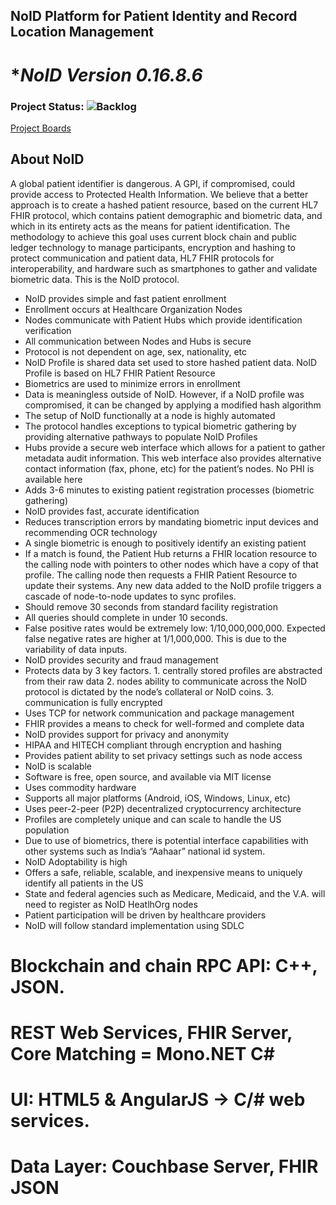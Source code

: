 ## NoID Platform for Patient Identity and Record Location Management

# **NoID Version 0.16.8.6*
### Project Status: ![Backlog](https://badge.waffle.io/harmoniq/noid.png?label=Ready&title=Backlog)

[Project Boards](https://waffle.io/HarmonIQ/noid "Waffle.io Project Management Board")

## About NoID
A global patient identifier is dangerous. A GPI, if compromised, could provide access to Protected Health Information. We believe that a better approach is to create a hashed patient resource, based on the current HL7 FHIR protocol, which contains patient demographic and biometric data, and which in its entirety acts as the means for patient identification. The methodology to achieve this goal uses current block chain and public ledger technology to manage participants, encryption and hashing to protect communication and patient data, HL7 FHIR protocols for interoperability, and hardware such as smartphones to gather and validate biometric data. This is the NoID protocol.
* NoID provides simple and fast patient enrollment
* Enrollment occurs at Healthcare Organization Nodes 
* Nodes communicate with Patient Hubs which provide identification verification
* All communication between Nodes and Hubs is secure 
* Protocol is not dependent on age, sex, nationality, etc
* NoID Profile is shared data set used to store hashed patient data. NoID Profile is based on HL7 FHIR Patient Resource
* Biometrics are used to minimize errors in enrollment
* Data is meaningless outside of NoID. However, if a NoID profile was compromised, it can be changed by applying a modified hash algorithm
* The setup of NoID functionally at a node is highly automated 
* The protocol handles exceptions to typical biometric gathering by providing alternative pathways to populate NoID Profiles 
* Hubs provide a secure web interface which allows for a patient to gather metadata audit information. This web interface also provides alternative contact information (fax, phone, etc) for the patient’s nodes. No PHI is available here
* Adds 3-6 minutes to existing patient registration processes (biometric gathering)
* NoID provides fast, accurate identification
* Reduces transcription errors by mandating biometric input devices and recommending OCR technology 
* A single biometric is enough to positively identify an existing patient
* If a match is found, the Patient Hub returns a FHIR location resource to the calling node with pointers to other nodes which have a copy of that profile. The calling node then requests a FHIR Patient Resource to update their systems. Any new data added to the NoID profile triggers a cascade of node-to-node updates to sync profiles.
* Should remove 30 seconds from standard facility registration 
* All queries should complete in under 10 seconds.
* False positive rates would be extremely low: 1/10,000,000,000. Expected false negative rates are higher at 1/1,000,000. This is due to the variability of data inputs.
* NoID provides security and fraud management
* Protects data by 3 key factors. 1. centrally stored profiles are abstracted from their raw data 2. nodes ability to communicate across the NoID protocol is dictated by the node’s collateral or NoID coins. 3. communication is fully encrypted
* Uses TCP for network communication and package management
* FHIR provides a means to check for well-formed and complete data
* NoID provides support for privacy and anonymity
* HIPAA and HITECH compliant through encryption and hashing
* Provides patient ability to set privacy settings such as node access
* NoID is scalable 
* Software is free, open source, and available via MIT license
* Uses commodity hardware
* Supports all major platforms (Android, iOS, Windows, Linux, etc)
* Uses peer-2-peer (P2P) decentralized cryptocurrency architecture 
* Profiles are completely unique and can scale to handle the US population
* Due to use of biometrics, there is potential interface capabilities with other systems such as India’s “Aahaar” national id system.
* NoID Adoptability is high
* Offers a safe, reliable, scalable, and inexpensive means to uniquely identify all patients in the US
* State and federal agencies such as Medicare, Medicaid, and the V.A. will need to register as NoID HeatlhOrg nodes
* Patient participation will be driven by healthcare providers
* NoID will follow standard implementation using SDLC

# Blockchain and chain RPC API: C++, JSON.

# REST Web Services, FHIR Server, Core Matching = Mono.NET C#

# UI: HTML5 & AngularJS -> C/# web services.

# Data Layer: Couchbase Server, FHIR JSON
